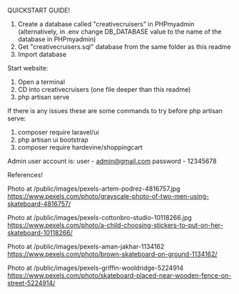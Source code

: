 QUICKSTART GUIDE!

1. Create a database called "creativecruisers" in PHPmyadmin (alternatively, in .env change DB_DATABASE value to the name of the database in PHPmyadmin)
2. Get "creativecruisers.sql" database from the same folder as this readme
3. Import database

Start website:
1. Open a terminal
2. CD into creativecruisers (one file deeper than this readme)
3. php artisan serve

If there is any issues these are some commands to try before php artisan serve:
1. composer require laravel/ui
2. php artisan ui bootstrap
3. composer require hardevine/shoppingcart

Admin user account is: 
user - admin@gmail.com
password - 12345678

References!

Photo at /public/images/pexels-artem-podrez-4816757.jpg
https://www.pexels.com/photo/grayscale-photo-of-two-men-using-skateboard-4816757/

Photo at /public/images/pexels-cottonbro-studio-10118266.jpg
https://www.pexels.com/photo/a-child-choosing-stickers-to-put-on-her-skateboard-10118266/

Photo at /public/images/pexels-aman-jakhar-1134162
https://www.pexels.com/photo/brown-skateboard-on-ground-1134162/

Photo at /public/images/pexels-griffin-wooldridge-5224914
https://www.pexels.com/photo/skateboard-placed-near-wooden-fence-on-street-5224914/
